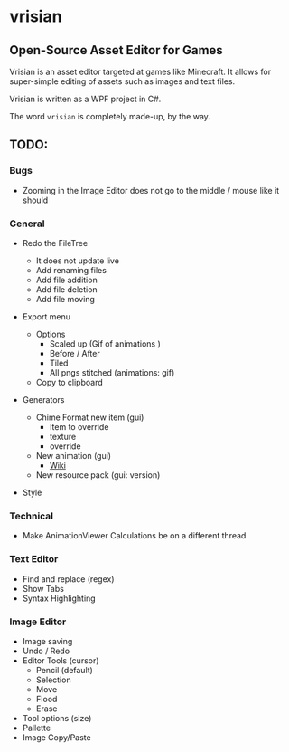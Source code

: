 # vrisian
## Open-Source Asset Editor for Games
Vrisian is an asset editor targeted at games like Minecraft. It allows for super-simple editing of assets such as images and text files.

Vrisian is written as a WPF project in C#.

The word `vrisian` is completely made-up, by the way.

## TODO:

### Bugs
 - Zooming in the Image Editor does not go to the middle / mouse like it should

### General
 - Redo the FileTree
   - It does not update live
   - Add renaming files
   - Add file addition
   - Add file deletion
   - Add file moving

 - Export menu
   - Options
     - Scaled up (Gif of animations )
     - Before / After
     - Tiled
     - All pngs stitched (animations: gif)
   - Copy to clipboard
 - Generators
   - Chime Format new item (gui)
     - Item to override
     - texture
     - override
   - New animation (gui)
     - [Wiki](https://minecraft.fandom.com/wiki/Resource_Pack#Animation)
   - New resource pack (gui: version)
 - Style 

### Technical
 - Make AnimationViewer Calculations be on a different thread

### Text Editor
 - Find and replace (regex)
 - Show Tabs
 - Syntax Highlighting

### Image Editor
 - Image saving
 - Undo / Redo
 - Editor Tools (cursor)
   - Pencil (default)
   - Selection
   - Move
   - Flood
   - Erase
 - Tool options (size)
 - Pallette
 - Image Copy/Paste
